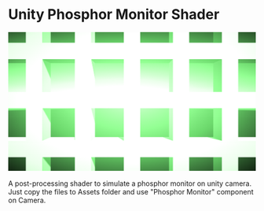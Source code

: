 # Unity Phosphor Monitor Shader


![Printscreen](https://raw.githubusercontent.com/brunurd/unity-phosphor-monitor-shader/master/printscreen.png)


A post-processing shader to simulate a phosphor monitor on unity camera.  
Just copy the files to Assets folder and use "Phosphor Monitor" component on Camera.  
